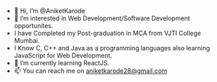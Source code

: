 - 👋 Hi, I’m @AniketKarode
- 👀 I’m interested in Web Development/Software Development opportunites.
- I have Completed my Post-graduation in MCA from VJTI College Mumbai.
- I Know C, C++ and Java as a programming languages also learning JavaScript for Web Development.
- 🌱 I’m currently learning ReactJS.
- 📫 You can reach me on aniketkarode28@gmail.com

<!---
AniketKarode/AniketKarode is a ✨ special ✨ repository because its `README.md` (this file) appears on your GitHub profile.
You can click the Preview link to take a look at your changes.
--->
